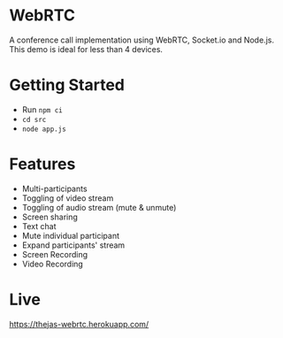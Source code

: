 # WebRTC
A conference call implementation using WebRTC, Socket.io and Node.js. This demo is ideal for less than 4 devices.


# Getting Started
- Run `npm ci`
- `cd src`
- `node app.js`


# Features
- Multi-participants
- Toggling of video stream
- Toggling of audio stream (mute & unmute)
- Screen sharing
- Text chat
- Mute individual participant
- Expand participants' stream
- Screen Recording
- Video Recording

# Live
https://thejas-webrtc.herokuapp.com/
